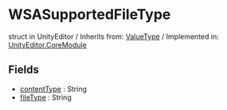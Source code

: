 # WSASupportedFileType
struct in UnityEditor
 / Inherits from: <a href="https://docs.unity3d.com/6000.1/Documentation/ScriptReference/ValueType.html">ValueType</a> / Implemented in: <a href="https://docs.unity3d.com/6000.1/Documentation/ScriptReference/UnityEditor.CoreModule.html">UnityEditor.CoreModule</a>

## Fields
- <a href="https://docs.unity3d.com/6000.1/Documentation/ScriptReference/WSASupportedFileType-contentType.html">contentType</a> : String
- <a href="https://docs.unity3d.com/6000.1/Documentation/ScriptReference/WSASupportedFileType-fileType.html">fileType</a> : String
